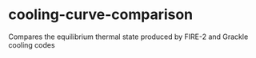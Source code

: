 # cooling-curve-comparison
Compares the equilibrium thermal state produced by FIRE-2 and Grackle cooling codes
